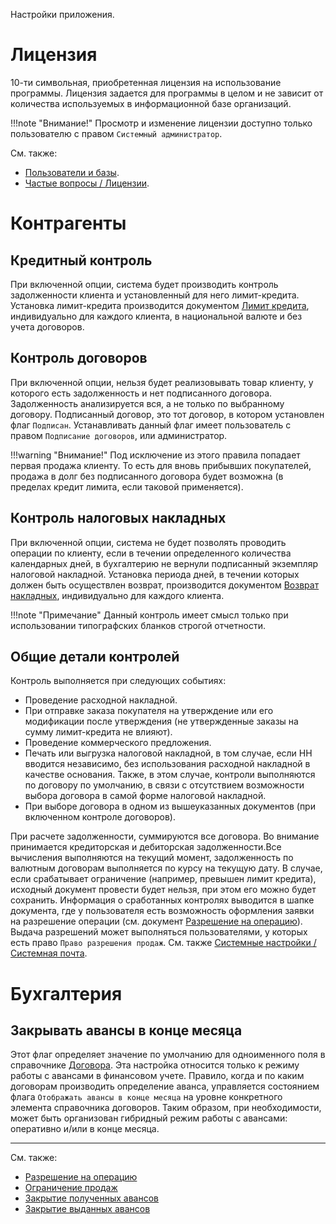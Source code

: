 Настройки приложения.

# Лицензия

10-ти символьная, приобретенная лицензия на использование программы. Лицензия задается для программы в целом и не зависит от количества используемых в информационной базе организаций.

!!!note "Внимание!"
	Просмотр и изменение лицензии доступно только пользователю с правом `Системный администратор`.

См. также:

- [Пользователи и базы](/users).
- [Частые вопросы / Лицензии](/faqlicense).

# Контрагенты

## Кредитный контроль <a name=CreditControl></a>

При включенной опции, система будет производить контроль задолженности клиента и установленный для него лимит-кредита. Установка лимит-кредита производится документом [Лимит кредита](/d/CreditLimit), индивидуально для каждого клиента, в национальной валюте и без учета договоров.

## Контроль договоров <a name=ContractsControl></a>

При включенной опции, нельзя будет реализовывать товар клиенту, у которого есть задолженность и нет подписанного договора. Задолженность анализируется вся, а не только по выбранному договору. Подписанный договор, это тот договор, в котором установлен флаг `Подписан`. Устанавливать данный флаг имеет пользователь с правом `Подписание договоров`, или администратор.

!!!warning "Внимание!"
	Под исключение из этого правила попадает первая продажа клиенту. То есть для вновь прибывших покупателей, продажа в долг без подписанного договора будет возможна (в пределах кредит лимита, если таковой применяется).

## Контроль налоговых накладных <a name=TaxInvoiceControl></a>

При включенной опции, система не будет позволять проводить операции по клиенту, если в течении определенного количества календарных дней, в бухгалтерию не вернули подписанный экземпляр налоговой накладной. Установка периода дней, в течении которых должен быть осуществлен возврат, производится документом [Возврат накладных](/d/InvoicesReturn), индивидуально для каждого клиента.

!!!note "Примечание"
	Данный контроль имеет смысл только при использовании типографских бланков строгой отчетности.

## Общие детали контролей <a name=ControlDetails></a>

Контроль выполняется при следующих событиях:

- Проведение расходной накладной.
- При отправке заказа покупателя на утверждение или его модификации после утверждения (не утвержденные заказы на сумму лимит-кредита не влияют).
- Проведение коммерческого предложения.
- Печать или выгрузка налоговой накладной, в том случае, если НН вводится независимо, без использования расходной накладной в качестве основания. Также, в этом случае, контроли выполняются по договору по умолчанию, в связи с отсутствием возможности выбора договора в самой форме налоговой накладной.
- При выборе договора в одном из вышеуказанных документов (при включенном контроле договоров).

При расчете задолженности, суммируются все договора. Во внимание принимается кредиторская и дебиторская задолженности.Все вычисления выполняются на текущий момент, задолженность по валютным договорам выполняется по курсу на текущую дату. В случае, если срабатывает ограничение (например, превышен лимит кредита), исходный документ провести будет нельзя, при этом его можно будет сохранить. Информация о сработанных контролях выводится в шапке документа, где у пользователя есть возможность оформления заявки на разрешение операции (см. документ [Разрешение на операцию](/d/SalesPermission)). Выдача разрешений может выполняться пользователями, у которых есть право `Право разрешения продаж`. См. также [Системные настройки / Системная почта](/cf/System#mail).

# Бухгалтерия

## Закрывать авансы в конце месяца <a name=CloseAdvances></a>

Этот флаг определяет значение по умолчанию для одноименного поля в справочнике [Договора](/c/Contracts#CloseAdvances). Эта настройка относится только к режиму работы с авансами в финансовом учете. Правило, когда и по каким договорам производить определение аванса, управляется состоянием флага `Отображать авансы в конце месяца` на уровне конкретного элемента справочника договоров. Таким образом, при необходимости, может быть организован гибридный режим работы с авансами: оперативно и/или в конце месяца. 

---

См. также:

- [Разрешение на операцию](/d/SalesPermission)
- [Ограничение продаж](/d/SalesRestriction)
- [Закрытие полученных авансов](/d/ClosingAdvances)
- [Закрытие выданных авансов](/d/ClosingAdvancesGiven)